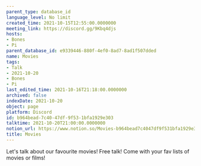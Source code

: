 ```yaml
---
parent_type: database_id
language_level: No limit
created_time: 2021-10-15T12:55:00.0000000
meeting_link: https://discord.gg/9Kbq4djs
hosts:
- Bones
- Pi
parent_database_id: e9339446-880f-4ef0-8ad7-8ad1f507dded
name: Movies
tags:
- Talk
- 2021-10-20
- Bones
- Pi
last_edited_time: 2021-10-16T21:18:00.0000000
archived: false
indexDate: 2021-10-20
object: page
platform: Discord
id: b964bead-7c40-47df-9f53-1bfa1929e303
talktime: 2021-10-20T21:00:00.0000000
notion_url: https://www.notion.so/Movies-b964bead7c4047df9f531bfa1929e303
title: Movies
---
```


Let's talk about our favourite movies!
Free talk! Come with your fav lists of movies or films!


